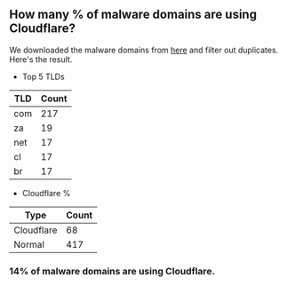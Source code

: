 ## How many % of malware domains are using Cloudflare?


We downloaded the malware domains from [here](https://urlhaus.abuse.ch) and filter out duplicates.
Here's the result.


[//]: # (start replacement)


- Top 5 TLDs

| TLD | Count |
| --- | --- |
| com | 217 |
| za | 19 |
| net | 17 |
| cl | 17 |
| br | 17 |


- Cloudflare %

| Type | Count |
| --- | --- |
| Cloudflare | 68 |
| Normal | 417 |


### 14% of malware domains are using Cloudflare.